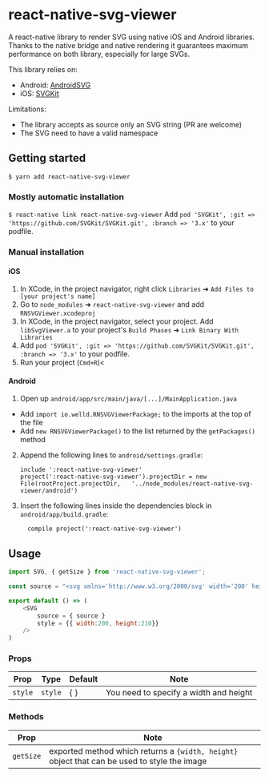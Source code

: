 # react-native-svg-viewer

A react-native library to render SVG using native iOS and Android libraries.
Thanks to the native bridge and native rendering it guarantees maximum performance on both library, especially for large SVGs.

This library relies on:

- Android: [AndroidSVG](https://bigbadaboom.github.io/androidsvg/)
- iOS: [SVGKit](https://github.com/SVGKit/SVGKit)

Limitations:
 - The library accepts as source only an SVG string (PR are welcome)
 - The SVG need to have a valid namespace

## Getting started

`$ yarn add react-native-svg-viewer`


### Mostly automatic installation

`$ react-native link react-native-svg-viewer`
Add `pod 'SVGKit', :git => 'https://github.com/SVGKit/SVGKit.git', :branch => '3.x'` to your podfile.

### Manual installation


#### iOS

1. In XCode, in the project navigator, right click `Libraries` ➜ `Add Files to [your project's name]`
2. Go to `node_modules` ➜ `react-native-svg-viewer` and add `RNSVGViewer.xcodeproj`
3. In XCode, in the project navigator, select your project. Add `libSvgViewer.a` to your project's `Build Phases` ➜ `Link Binary With Libraries`
4. Add `pod 'SVGKit', :git => 'https://github.com/SVGKit/SVGKit.git', :branch => '3.x'` to your podfile.
5. Run your project (`Cmd+R`)<

#### Android

1. Open up `android/app/src/main/java/[...]/MainApplication.java`
  - Add `import io.welld.RNSVGViewerPackage;` to the imports at the top of the file
  - Add `new RNSVGViewerPackage()` to the list returned by the `getPackages()` method
2. Append the following lines to `android/settings.gradle`:
  	```
  	include ':react-native-svg-viewer'
  	project(':react-native-svg-viewer').projectDir = new File(rootProject.projectDir, 	'../node_modules/react-native-svg-viewer/android')
  	```
3. Insert the following lines inside the dependencies block in `android/app/build.gradle`:
  	```
      compile project(':react-native-svg-viewer')
  	```


## Usage
```javascript
import SVG, { getSize } from 'react-native-svg-viewer';

const source = "<svg xmlns='http://www.w3.org/2000/svg' width='200' height='210'> <rect width='200' height='200' style='fill:rgb(0,0,255);stroke-width:3;stroke:rgb(0,0,0)' /> Sorry, your browser does not support inline SVG. </svg>";

export default () => (
    <SVG
        source = { source }
        style = {{ width:200, height:210}}
    />
)

```
### Props

| Prop              | Type       | Default | Note                                   |
| ----------------- | ---------- | ------- | ---------------------------------------|
| `style`           | `style`    |   { }   | You need to specify a width and height |

### Methods

| Prop              |  Note                                                                                        |
| ----------------- | ---------------------------------------------------------------------------------------------|
| `getSize`         | exported method which returns a `{width, height}` object that can be used to style the image |

